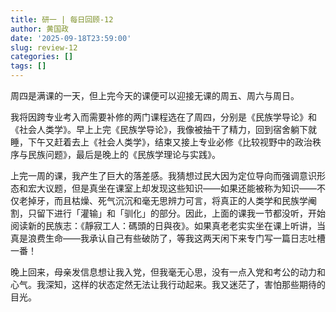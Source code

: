 ```yaml
---
title: 研一 | 每日回顾-12
author: 黄国政
date: '2025-09-18T23:59:00'
slug: review-12
categories: []
tags: []
---
```


<!--more-->

周四是满课的一天，但上完今天的课便可以迎接无课的周五、周六与周日。

我将因跨专业考入而需要补修的两门课程选在了周四，分别是《民族学导论》和《社会人类学》。早上上完《民族学导论》，我像被抽干了精力，回到宿舍躺下就睡，下午又赶着去上《社会人类学》，结束又接上专业必修《比较视野中的政治秩序与民族问题》，最后是晚上的《民族学理论与实践》。

上完一周的课，我产生了巨大的落差感。我猜想过民大因为定位导向而强调意识形态和宏大议题，但是真坐在课室上却发现这些知识——如果还能被称为知识——不仅老掉牙，而且枯燥、死气沉沉和毫无思辨力可言，将真正的人类学和民族学阉割，只留下进行「灌输」和「驯化」的部分。因此，上面的课我一节都没听，开始阅读新的民族志：《靜寂工人：碼頭的日與夜》。如果真老老实实坐在课上听讲，当真是浪费生命——我承认自己有些破防了，等我这两天闲下来专门写一篇日志吐槽一番！

晚上回来，母亲发信息想让我入党，但我毫无心思，没有一点入党和考公的动力和心气。我深知，这样的状态定然无法让我行动起来。我又迷茫了，害怕那些期待的目光。